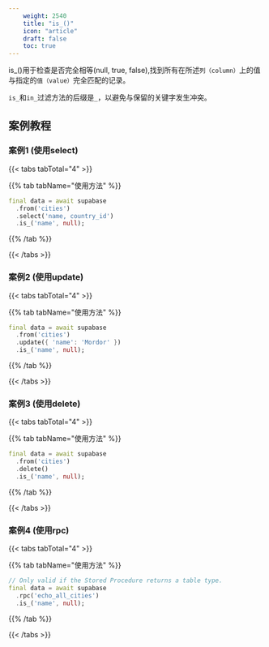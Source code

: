```yaml
---
    weight: 2540
    title: "is_()"
    icon: "article"
    draft: false
    toc: true
---
```



is_()用于检查是否完全相等(null, true, false),找到所有在所述`列（column）`上的值与指定的`值（value）`完全匹配的记录。

`is_`和`in_`过滤方法的后缀是`_`，以避免与保留的关键字发生冲突。







## 案例教程
### 案例1 (使用select)

{{< tabs tabTotal="4" >}}

  
  
  
  
{{% tab tabName="使用方法" %}}



```dart
final data = await supabase
  .from('cities')
  .select('name, country_id')
  .is_('name', null);
```


{{% /tab %}}

{{< /tabs >}}


### 案例2 (使用update)

{{< tabs tabTotal="4" >}}

  
  
  
  
{{% tab tabName="使用方法" %}}



```dart
final data = await supabase
  .from('cities')
  .update({ 'name': 'Mordor' })
  .is_('name', null);
```


{{% /tab %}}

{{< /tabs >}}




### 案例3 (使用delete)

{{< tabs tabTotal="4" >}}

  
  
  
  
{{% tab tabName="使用方法" %}}



```dart
final data = await supabase
  .from('cities')
  .delete()
  .is_('name', null);
```


{{% /tab %}}

{{< /tabs >}}


### 案例4 (使用rpc)

{{< tabs tabTotal="4" >}}

  
  
  
  
{{% tab tabName="使用方法" %}}



```dart
// Only valid if the Stored Procedure returns a table type.
final data = await supabase
  .rpc('echo_all_cities')
  .is_('name', null);
```


{{% /tab %}}

{{< /tabs >}}